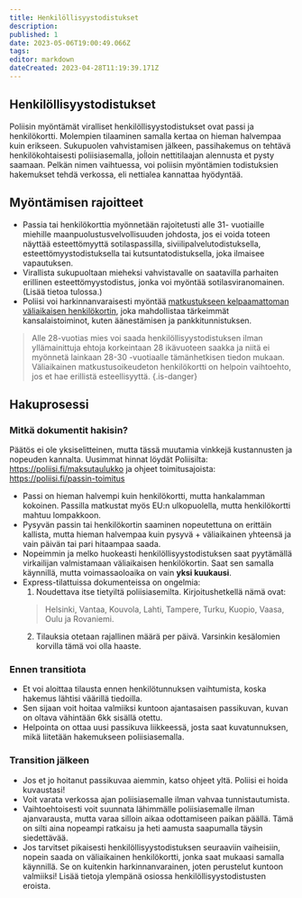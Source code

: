 ```yaml
---
title: Henkilöllisyystodistukset
description: 
published: 1
date: 2023-05-06T19:00:49.066Z
tags: 
editor: markdown
dateCreated: 2023-04-28T11:19:39.171Z
---
```


## Henkilöllisyystodistukset
Poliisin myöntämät viralliset henkilöllisyystodistukset ovat passi ja henkilökortti. Molempien tilaaminen samalla kertaa on hieman halvempaa kuin erikseen. Sukupuolen vahvistamisen jälkeen, passihakemus on tehtävä henkilökohtaisesti poliisiasemalla, joĺloin  nettitilaajan alennusta et pysty saamaan. Pelkän nimen vaihtuessa, voi poliisin myöntämien todistuksien hakemukset tehdä verkossa, eli nettialea kannattaa hyödyntää.

## Myöntämisen rajoitteet
- Passia tai henkilökorttia myönnetään rajoitetusti alle 31- vuotiaille miehille maanpuolustusvelvollisuuden johdosta, jos ei voida toteen näyttää esteettömyyttä sotilaspassilla, siviilipalvelutodistuksella, esteettömyystodistuksella tai kutsuntatodistuksella, joka ilmaisee vapautuksen.
- Virallista sukupuoltaan mieheksi vahvistavalle on saatavilla parhaiten erillinen esteettömyystodistus, jonka voi myöntää sotilasviranomainen. (Lisää tietoa tulossa.)
- Poliisi voi harkinnanvaraisesti myöntää [matkustukseen kelpaamattoman väliaikaisen henkilökortin](https://poliisi.fi/nain-haet-henkilokorttia), joka mahdollistaa tärkeimmät kansalaistoiminot, kuten äänestämisen ja pankkitunnistuksen.

> Alle 28-vuotias mies voi saada henkilöllisyystodistuksen ilman yllämainittuja ehtoja korkeintaan 28 ikävuoteen saakka ja niitä ei myönnetä lainkaan 28-30 -vuotiaalle tämänhetkisen tiedon mukaan. Väliaikainen matkustusoikeudeton henkilökortti on helpoin vaihtoehto, jos et hae erillistä esteellisyyttä.
{.is-danger}

## Hakuprosessi

### Mitkä dokumentit hakisin?
Päätös ei ole yksiselitteinen, mutta tässä muutamia vinkkejä kustannusten ja nopeuden kannalta. Uusimmat hinnat löydät Poliisilta: https://poliisi.fi/maksutaulukko ja ohjeet toimitusajoista: https://poliisi.fi/passin-toimitus
- Passi on hieman halvempi kuin henkilökortti, mutta hankalamman kokoinen. Passilla matkustat myös EU:n ulkopuolella, mutta henkilökortti mahtuu lompakkoon.
- Pysyvän passin tai henkilökortin saaminen nopeutettuna on erittäin kallista, mutta hieman halvempaa kuin pysyvä + väliaikainen yhteensä ja vain päivän tai pari hitaampaa saada.
- Nopeimmin ja melko huokeasti henkilöllisyystodistuksen saat pyytämällä  virkailijan valmistamaan väliaikaisen henkilökortin. Saat sen samalla käynnillä, mutta voimassaoloaika on vain **yksi kuukausi**.
- Express-tilattuissa dokumenteissa on ongelmia:
   1. Noudettava itse tietyiltä poliisiasemilta. Kirjoitushetkellä nämä ovat:
   > Helsinki, Vantaa, Kouvola, Lahti, Tampere, Turku, Kuopio, Vaasa, Oulu ja Rovaniemi.
   2. Tilauksia otetaan rajallinen määrä per päivä. Varsinkin kesälomien korvilla tämä voi olla haaste.

### Ennen transitiota
- Et voi aloittaa tilausta ennen henkilötunnuksen vaihtumista, koska hakemus lähtisi väärillä tiedoilla.
- Sen sijaan voit hoitaa valmiiksi kuntoon ajantasaisen passikuvan, kuvan on oltava vähintään 6kk sisällä otettu.
- Helpointa on ottaa uusi passikuva liikkeessä, josta saat kuvatunnuksen, mikä liitetään hakemukseen poliisiasemalla.

### Transition jälkeen
- Jos et jo hoitanut passikuvaa aiemmin, katso ohjeet yltä. Poliisi ei hoida kuvaustasi!
- Voit varata verkossa ajan poliisiasemalle ilman vahvaa tunnistautumista.
- Vaihtoehtoisesti voit suunnata lähimmälle poliisiasemalle ilman ajanvarausta, mutta varaa silloin aikaa odottamiseen paikan päällä. Tämä on silti aina nopeampi ratkaisu ja heti aamusta saapumalla täysin siedettävää.
- Jos tarvitset pikaisesti henkilöllisyystodistuksen seuraaviin vaiheisiin, nopein saada on väliaikainen henkilökortti, jonka saat mukaasi samalla käynnillä. Se on kuitenkin harkinnanvarainen, joten perustelut kuntoon valmiiksi! Lisää tietoja ylempänä osiossa henkilöllisyystodistusten eroista.